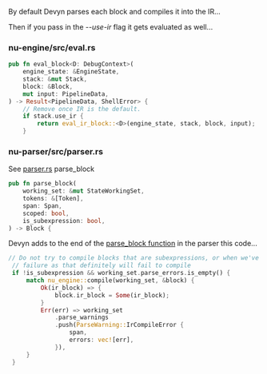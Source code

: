
By default Devyn parses each block and compiles it into the IR...

Then if you pass in the *--use-ir* flag it gets evaluated as well...

### nu-engine/src/eval.rs

```rust
pub fn eval_block<D: DebugContext>(
    engine_state: &EngineState,
    stack: &mut Stack,
    block: &Block,
    mut input: PipelineData,
) -> Result<PipelineData, ShellError> {
    // Remove once IR is the default.
    if stack.use_ir {
        return eval_ir_block::<D>(engine_state, stack, block, input);
    }
```

### nu-parser/src/parser.rs

See [parser.rs](https://github.com/devyn/nushell/blob/ir/crates/nu-parser/src/parser.rs) parse_block

```rust
pub fn parse_block(
    working_set: &mut StateWorkingSet,
    tokens: &[Token],
    span: Span,
    scoped: bool,
    is_subexpression: bool,
) -> Block {
```

Devyn adds to the end of the [parse_block function](https://github.com/devyn/nushell/blob/ir/crates/nu-parser/src/parser.rs#L5793) in the parser this code...

```rust
// Do not try to compile blocks that are subexpressions, or when we've already had a parse
 // failure as that definitely will fail to compile
 if !is_subexpression && working_set.parse_errors.is_empty() {
     match nu_engine::compile(working_set, &block) {
         Ok(ir_block) => {
             block.ir_block = Some(ir_block);
         }
         Err(err) => working_set
             .parse_warnings
             .push(ParseWarning::IrCompileError {
                 span,
                 errors: vec![err],
             }),
     }
 }
```

